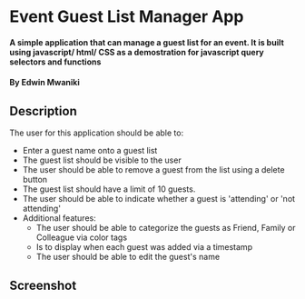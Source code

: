 # Event Guest List Manager App

#### A simple application that can manage a guest list for an event. It is built using javascript/ html/ CSS as a demostration for javascript query selectors and functions

#### By **Edwin Mwaniki**

## Description

The user for this application should be able to:
* Enter a guest name onto a guest list
* The guest list should be visible to the user
* The user should be able to remove a guest from the list using a delete button
* The guest list should have a limit of 10 guests.
* The user should be able to indicate whether a guest is 'attending' or 'not attending'
* Additional features:
  * The user should be able to categorize the guests as Friend, Family or Colleague via color tags
  * Is to display when each guest was added via a timestamp
  * The user should be able to edit the guest's name



## Screenshot
